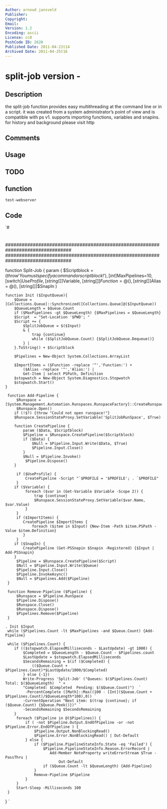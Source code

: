 ```yaml
---
Author: arnoud jansveld
Publisher: 
Copyright: 
Email: 
Version: 1.2
Encoding: ascii
License: cc0
PoshCode ID: 2620
Published Date: 2011-04-21t14
Archived Date: 2011-04-25t16
---
```


# split-job version - 

## Description

the split-job function provides easy multithreading at the command line or in a script. it was created from a system administrator’s point of view and is compatible with ps v1. supports importing functions, variables and snapins. for history and background please visit http

## Comments



## Usage



## TODO



## function

`test-webserver`

## Code

`#
 #
 ################################################################################
 ################################################################################
 
 function Split-Job {
 	param (
 		$Scriptblock = $(throw 'You must specify a command or script block!'),
 		[int]$MaxPipelines=10,
 		[switch]$UseProfile,
 		[string[]]$Variable,
 		[string[]]$Function = @(),
 		[string[]]$Alias = @(),
 		[string[]]$SnapIn
 	) 
 	
 	function Init ($InputQueue){
 		$Queue = [Collections.Queue]::Synchronized([Collections.Queue]@($InputQueue))
 		$QueueLength = $Queue.Count
 		if ($MaxPipelines -gt $QueueLength) {$MaxPipelines = $QueueLength}
 		$Script  = "Set-Location '$PWD'; "
 		$Script += {
 			$SplitJobQueue = $($Input)
 			& {
 				trap {continue}
 				while ($SplitJobQueue.Count) {$SplitJobQueue.Dequeue()}
 			} |
 		}.ToString() + $Scriptblock
 	
 		$Pipelines = New-Object System.Collections.ArrayList
 		
 		$ImportItems = ($Function -replace '^','Function:') + 
 			($Alias -replace '^','Alias:') |
 			Get-Item | select PSPath, Definition
 		$stopwatch = New-Object System.Diagnostics.Stopwatch
 		$stopwatch.Start()
 	}
 
     function Add-Pipeline {
         $Runspace = [System.Management.Automation.Runspaces.RunspaceFactory]::CreateRunspace($Host)
         $Runspace.Open()
 		if (!$?) {throw "Could not open runspace!"}
 		$Runspace.SessionStateProxy.SetVariable('SplitJobRunSpace', $True)
 		
 		function CreatePipeline {
 			param ($Data, $Scriptblock)
 			$Pipeline = $Runspace.CreatePipeline($Scriptblock)
 			if ($Data) {
 				$Null = $Pipeline.Input.Write($Data, $True)
 				$Pipeline.Input.Close()
 			}
 			$Null = $Pipeline.Invoke()
             $Pipeline.Dispose()
 		}
 		
         if ($UseProfile) {
             CreatePipeline -Script "`$PROFILE = '$PROFILE'; . `$PROFILE"
         }
 		if ($Variable) {
             foreach ($var in (Get-Variable $Variable -Scope 2)) {
                 trap {continue}
                 $Runspace.SessionStateProxy.SetVariable($var.Name, $var.Value)
             }
         }
         if ($ImportItems) {
 			CreatePipeline $ImportItems {
 				foreach ($item in $Input) {New-Item -Path $item.PSPath -Value $item.Definition}
 			}
         }
 		if ($SnapIn) {
 			CreatePipeline (Get-PSSnapin $Snapin -Registered) {$Input | Add-PSSnapin}
 		}
         $Pipeline = $Runspace.CreatePipeline($Script)
         $Null = $Pipeline.Input.Write($Queue)
         $Pipeline.Input.Close()
         $Pipeline.InvokeAsync()
         $Null = $Pipelines.Add($Pipeline)
     }
 
     function Remove-Pipeline ($Pipeline) {
         $Runspace = $Pipeline.RunSpace
         $Pipeline.Dispose()
         $Runspace.Close()
         $Runspace.Dispose()
         $Pipelines.Remove($Pipeline)
     }
 
 	. Init $Input
     while ($Pipelines.Count -lt $MaxPipelines -and $Queue.Count) {Add-Pipeline} 
 
     while ($Pipelines.Count) {
 		if (($stopwatch.ElapsedMilliseconds - $LastUpdate) -gt 1000) {
 			$Completed = $QueueLength - $Queue.Count - $Pipelines.count
 			$LastUpdate = $stopwatch.ElapsedMilliseconds
 			$SecondsRemaining = $(if ($Completed) {
 				(($Queue.Count + $Pipelines.Count)*$LastUpdate/1000/$Completed)
 			} else {-1})
     	    Write-Progress 'Split-Job' ("Queues: $($Pipelines.Count)  Total: $($QueueLength)  " +
 			"Completed: $Completed  Pending: $($Queue.Count)")  `
             -PercentComplete ([Math]::Max((100 - [Int]($Queue.Count + $Pipelines.Count)/$QueueLength*100),0)) `
 			-CurrentOperation "Next item: $(trap {continue}; if ($Queue.Count) {$Queue.Peek()})" `
 			-SecondsRemaining $SecondsRemaining
 		}
         foreach ($Pipeline in @($Pipelines)) {
             if ( -not $Pipeline.Output.EndOfPipeline -or -not $Pipeline.Error.EndOfPipeline ) {
                 $Pipeline.Output.NonBlockingRead()
                 $Pipeline.Error.NonBlockingRead() | Out-Default
             } else {
                 if ($Pipeline.PipelineStateInfo.State -eq 'Failed') {
                     $Pipeline.PipelineStateInfo.Reason.ErrorRecord | 
 						Add-Member NoteProperty writeErrorStream $True -PassThru |
 							Out-Default
                     if ($Queue.Count -lt $QueueLength) {Add-Pipeline}
                 }
                 Remove-Pipeline $Pipeline
             }
         }
         Start-Sleep -Milliseconds 100
     }
 }
`

